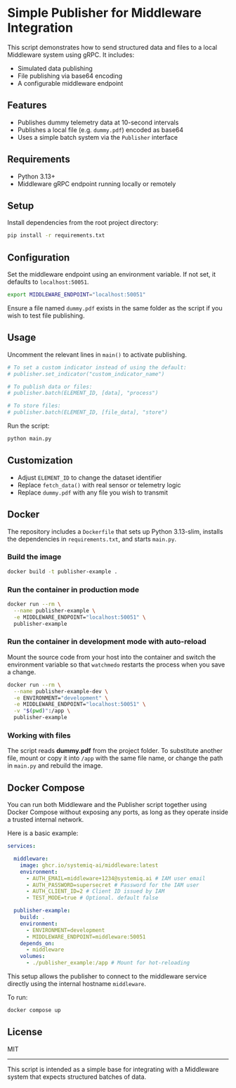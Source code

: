 

# Simple Publisher for Middleware Integration

This script demonstrates how to send structured data and files to a local Middleware system using gRPC. It includes:
- Simulated data publishing
- File publishing via base64 encoding
- A configurable middleware endpoint

## Features

- Publishes dummy telemetry data at 10-second intervals
- Publishes a local file (e.g. `dummy.pdf`) encoded as base64
- Uses a simple batch system via the `Publisher` interface

## Requirements

- Python 3.13+
- Middleware gRPC endpoint running locally or remotely

## Setup

Install dependencies from the root project directory:

```bash
pip install -r requirements.txt
```

## Configuration

Set the middleware endpoint using an environment variable. If not set, it defaults to `localhost:50051`.

```bash
export MIDDLEWARE_ENDPOINT="localhost:50051"
```

Ensure a file named `dummy.pdf` exists in the same folder as the script if you wish to test file publishing.

## Usage

Uncomment the relevant lines in `main()` to activate publishing.

```python
# To set a custom indicator instead of using the default:
# publisher.set_indicator("custom_indicator_name")

# To publish data or files:
# publisher.batch(ELEMENT_ID, [data], "process")

# To store files:
# publisher.batch(ELEMENT_ID, [file_data], "store")
```

Run the script:

```bash
python main.py
```

## Customization

- Adjust `ELEMENT_ID` to change the dataset identifier
- Replace `fetch_data()` with real sensor or telemetry logic
- Replace `dummy.pdf` with any file you wish to transmit

## Docker

The repository includes a `Dockerfile` that sets up Python 3.13-slim, installs the dependencies in `requirements.txt`, and starts `main.py`.

### Build the image

```bash
docker build -t publisher-example .
```

### Run the container in production mode

```bash
docker run --rm \
  --name publisher-example \
  -e MIDDLEWARE_ENDPOINT="localhost:50051" \
  publisher-example
```

### Run the container in development mode with auto-reload

Mount the source code from your host into the container and switch the environment variable so that `watchmedo` restarts the process when you save a change.

```bash
docker run --rm \
  --name publisher-example-dev \
  -e ENVIRONMENT="development" \
  -e MIDDLEWARE_ENDPOINT="localhost:50051" \
  -v "$(pwd)":/app \
  publisher-example
```



### Working with files

The script reads **dummy.pdf** from the project folder. To substitute another file, mount or copy it into `/app` with the same file name, or change the path in `main.py` and rebuild the image.


## Docker Compose

You can run both Middleware and the Publisher script together using Docker Compose without exposing any ports, as long as they operate inside a trusted internal network.

Here is a basic example:

```yaml
services:

  middleware:
    image: ghcr.io/systemiq-ai/middleware:latest
    environment:
      - AUTH_EMAIL=middleware+1234@systemiq.ai # IAM user email
      - AUTH_PASSWORD=supersecret # Password for the IAM user
      - AUTH_CLIENT_ID=2 # Client ID issued by IAM
      - TEST_MODE=true # Optional. default false

  publisher-example:
    build: .
    environment:
      - ENVIRONMENT=development
      - MIDDLEWARE_ENDPOINT=middleware:50051
    depends_on:
      - middleware
    volumes:
      - ./publisher_example:/app # Mount for hot-reloading
```

This setup allows the publisher to connect to the middleware service directly using the internal hostname `middleware`.

To run:

```bash
docker compose up
```

## License

MIT

---

This script is intended as a simple base for integrating with a Middleware system that expects structured batches of data.